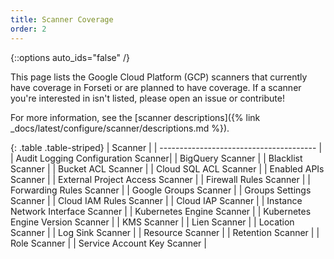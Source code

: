 ```yaml
---
title: Scanner Coverage
order: 2
---
```

{::options auto_ids="false" /}

This page lists the Google Cloud Platform (GCP) scanners that currently have
coverage in Forseti or are planned to have coverage. If a scanner you're
interested in isn't listed, please open an issue or contribute!

For more information, see the [scanner descriptions]({% link _docs/latest/configure/scanner/descriptions.md %}).

{: .table .table-striped}
| Scanner                                |
| --------------------------------------- |
| Audit Logging Configuration Scanner|
| BigQuery Scanner |
| Blacklist Scanner |
| Bucket ACL Scanner |
| Cloud SQL ACL Scanner |
| Enabled APIs Scanner |
| External Project Access Scanner |
| Firewall Rules Scanner |
| Forwarding Rules Scanner |
| Google Groups Scanner |
| Groups Settings Scanner |
| Cloud IAM Rules Scanner |
| Cloud IAP Scanner |
| Instance Network Interface Scanner |
| Kubernetes Engine Scanner |
| Kubernetes Engine Version Scanner |
| KMS Scanner |
| Lien Scanner |
| Location Scanner |
| Log Sink Scanner |
| Resource Scanner |
| Retention Scanner |
| Role Scanner |
| Service Account Key Scanner |
